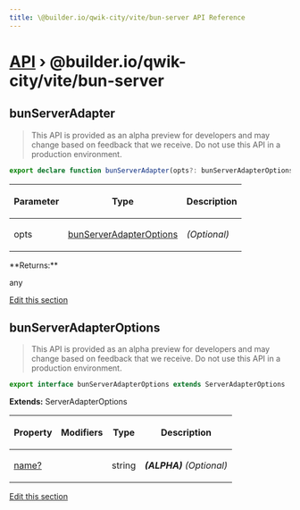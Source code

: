 ```yaml
---
title: \@builder.io/qwik-city/vite/bun-server API Reference
---
```


# [API](/api) &rsaquo; @builder.io/qwik-city/vite/bun-server

## bunServerAdapter

> This API is provided as an alpha preview for developers and may change based on feedback that we receive. Do not use this API in a production environment.

```typescript
export declare function bunServerAdapter(opts?: bunServerAdapterOptions): any;
```

<table><thead><tr><th>

Parameter

</th><th>

Type

</th><th>

Description

</th></tr></thead>
<tbody><tr><td>

opts

</td><td>

[bunServerAdapterOptions](#bunserveradapteroptions)

</td><td>

_(Optional)_

</td></tr>
</tbody></table>
**Returns:**

any

[Edit this section](https://github.com/BuilderIO/qwik/tree/main/packages/qwik-city/adapters/bun-server/vite/index.ts)

## bunServerAdapterOptions

> This API is provided as an alpha preview for developers and may change based on feedback that we receive. Do not use this API in a production environment.

```typescript
export interface bunServerAdapterOptions extends ServerAdapterOptions
```

**Extends:** ServerAdapterOptions

<table><thead><tr><th>

Property

</th><th>

Modifiers

</th><th>

Type

</th><th>

Description

</th></tr></thead>
<tbody><tr><td>

[name?](#)

</td><td>

</td><td>

string

</td><td>

**_(ALPHA)_** _(Optional)_

</td></tr>
</tbody></table>

[Edit this section](https://github.com/BuilderIO/qwik/tree/main/packages/qwik-city/adapters/bun-server/vite/index.ts)
